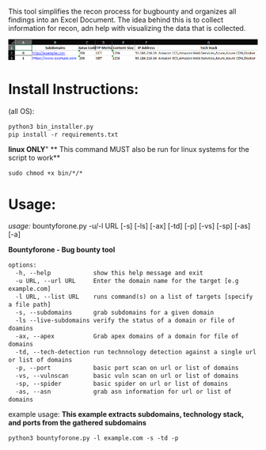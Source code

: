 This tool simplifies the recon process for bugbounty and organizes all findings into an Excel Document. The idea behind this is to collect information for recon, adn help with visualizing the data that is collected. 

![plot](src/image.png)


# Install Instructions:

(all OS):
  ```
  python3 bin_installer.py
  pip install -r requirements.txt
  ```

**linux ONLY**" 
** This command MUST also be run for linux systems for the script to work**
  ```
  sudo chmod +x bin/*/*
  ```


# Usage:

*usage:* bountyforone.py -u/-l URL [-s] [-ls] [-ax] [-td] [-p] [-vs] [-sp] [-as] [-a]

**Bountyforone - Bug bounty tool**

```
options:
  -h, --help            show this help message and exit
  -u URL, --url URL     Enter the domain name for the target [e.g example.com]
  -l URL, --list URL    runs command(s) on a list of targets [specify a file path]
  -s, --subdomains      grab subdomains for a given domain
  -ls --live-subdomains verify the status of a domain or file of doamins
  -ax, --apex           Grab apex domains of a domain for file of domains
  -td, --tech-detection run technnology detection against a single url or list of domains
  -p, --port            basic port scan on url or list of domains
  -vs, --vulnscan       basic vuln scan on url or list of domains
  -sp, --spider         basic spider on url or list of domains
  -as, --asn            grab asn information for url or list of domains
  ```


example usage:
  **This example extracts subdomains, technology stack, and ports from the gathered subdomains**
  ```
  python3 bountyforone.py -l example.com -s -td -p
  ```





